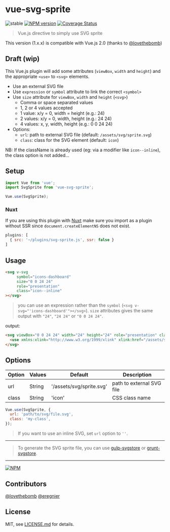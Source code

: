 # vue-svg-sprite

![stable](https://img.shields.io/badge/stability-stable-green.svg?style=flat-square)
[![NPM version](https://img.shields.io/npm/v/vue-svg-sprite.svg?style=flat-square)](https://www.npmjs.com/package/vue-svg-sprite)
[![Coverage Status](https://img.shields.io/coveralls/thierrymichel/vue-svg-sprite/master.svg?style=flat-square)](https://coveralls.io/github/thierrymichel/vue-svg-sprite?branch=master)

> Vue.js directive to simply use SVG sprite

This version (1.x.x) is compatible with Vue.js 2.0 (thanks to [@lovethebomb](https://github.com/lovethebomb))

## Draft (wip)

This Vue.js plugin will add some attributes (`viewBox`, `width` and `height`) and the appropriate `<use>` to `<svg>` elements.

* Use an external SVG file
* Use `expression` or `symbol` attribute to link the correct `<symbol>`
* Use `size` attribute for `viewBox`, `width` and `height` (`<svg>`)
    - Comma or space separated values
    - 1, 2 or 4 values accepted
    - 1 value: x/y = 0, width = height (e.g.: 24)
    - 2 values: x/y = 0, width, height (e.g.: 24 24)
    - 4 values: x, y, width, height (e.g.: 0 0 24 24)
* Options:
    - `url`: path to external SVG file (default: `/assets/svg/sprite.svg`)
    - `class`: class for the SVG element (default: `icon`)

NB: If the className is already used (eg: via a modifier like `icon--inline`), the class option is not added…

## Setup

```js
import Vue from 'vue';
import SvgSprite from 'vue-svg-sprite';

Vue.use(SvgSprite);
```

### Nuxt
If you are using this plugin with [Nuxt](https://nuxtjs.org/) make sure you import as a plugin without SSR since `document.createElementNS` does not exist.
```js
plugins: [ 
  { src: '~/plugins/svg-sprite.js', ssr: false }
]
```

## Usage

```html
<svg v-svg
     symbol="icons-dashboard"
     size="0 0 24 24"
     role="presentation"
     class="icon--inline"
></svg>
```

> you can use an expression rather than the `symbol` (`<svg v-svg="'icons-dashboard'"></svg>`).
> `size` attributes gives the same output with `"24"`, `"24 24"` or `"0 0 24 24"`.

output:

```html
<svg viewBox="0 0 24 24" width="24" height="24" role="presentation" class="icon--inline">
  <use xmlns:xlink="http://www.w3.org/1999/xlink" xlink:href="/assets/svg/sprite.svg#icons-dashboard"></use>
</svg>
```

## Options

| Option | Values | Default | Description |
| --- | --- | --- | --- |
| url | String | '/assets/svg/sprite.svg' | path to external SVG file |
| class | String | 'icon' | CSS class name |

```js
Vue.use(SvgSprite, {
  url: 'path/to/svg/file.svg',
  class: 'my-class',
});
```

> If you want to use an inline SVG, set `url` option to `''`.

-----

> To generate the SVG sprite file, you can use [gulp-svgstore](https://github.com/w0rm/gulp-svgstore) or [grunt-svgstore](https://github.com/FWeinb/grunt-svgstore).

-----

[![NPM](https://nodei.co/npm/vue-svg-sprite.png)](https://www.npmjs.com/package/vue-svg-sprite)

## Contributors

[@lovethebomb](https://github.com/lovethebomb)
[@eregnier](https://github.com/eregnier)

## License

MIT, see [LICENSE.md](https://github.com/thierrymichel/vue-svg-sprite/blob/master/LICENSE) for details.
